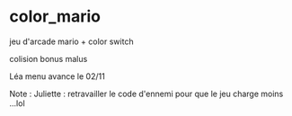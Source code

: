 # color_mario

jeu d'arcade 
mario + color switch 

colision 
bonus malus 


Léa menu avance le 02/11 

Note :
Juliette : retravailler le code d'ennemi pour que le jeu charge moins ...lol
